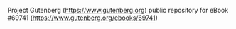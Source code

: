 Project Gutenberg (https://www.gutenberg.org) public repository for
eBook #69741 (https://www.gutenberg.org/ebooks/69741)
